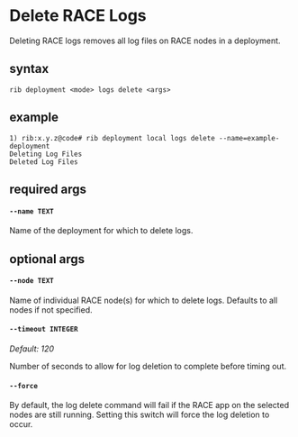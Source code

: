 # Delete RACE Logs

Deleting RACE logs removes all log files on RACE nodes in a deployment.

## syntax

```
rib deployment <mode> logs delete <args>
```

## example

```
1) rib:x.y.z@code# rib deployment local logs delete --name=example-deployment
Deleting Log Files
Deleted Log Files
```

## required args

#### `--name TEXT`

Name of the deployment for which to delete logs.

## optional args

#### `--node TEXT`

Name of individual RACE node(s) for which to delete logs. Defaults to all nodes
if not specified.

#### `--timeout INTEGER`

*Default: 120*

Number of seconds to allow for log deletion to complete before timing out.

#### `--force`

By default, the log delete command will fail if the RACE app on the selected 
nodes are still running. Setting this switch will force the log deletion to
occur.

